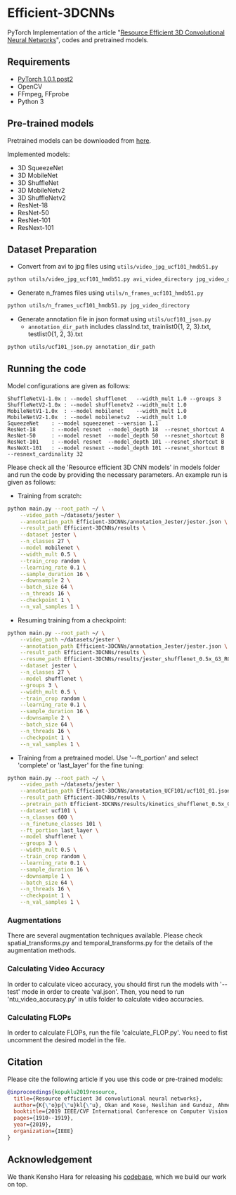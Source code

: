 # Efficient-3DCNNs
PyTorch Implementation of the article "[Resource Efficient 3D Convolutional Neural Networks](https://arxiv.org/pdf/1904.02422.pdf)", codes and pretrained models.

## Requirements

* [PyTorch 1.0.1.post2](http://pytorch.org/)
* OpenCV
* FFmpeg, FFprobe
* Python 3

## Pre-trained models

Pretrained models can be downloaded from [here](https://drive.google.com/open?id=1eggpkmy_zjb62Xra6kQviLa67vzP_FR8).

Implemented models:
 - 3D SqueezeNet
 - 3D MobileNet
 - 3D ShuffleNet
 - 3D MobileNetv2
 - 3D ShuffleNetv2 
 - ResNet-18
 - ResNet-50
 - ResNet-101
 - ResNext-101
 



## Dataset Preparation

* Convert from avi to jpg files using ```utils/video_jpg_ucf101_hmdb51.py```

```bash
python utils/video_jpg_ucf101_hmdb51.py avi_video_directory jpg_video_directory
```

* Generate n_frames files using ```utils/n_frames_ucf101_hmdb51.py```

```bash
python utils/n_frames_ucf101_hmdb51.py jpg_video_directory
```

* Generate annotation file in json format using ```utils/ucf101_json.py```
  * ```annotation_dir_path``` includes classInd.txt, trainlist0{1, 2, 3}.txt, testlist0{1, 2, 3}.txt

```bash
python utils/ucf101_json.py annotation_dir_path
```


## Running the code

Model configurations are given as follows:

```misc
ShuffleNetV1-1.0x : --model shufflenet   --width_mult 1.0 --groups 3
ShuffleNetV2-1.0x : --model shufflenetv2 --width_mult 1.0
MobileNetV1-1.0x  : --model mobilenet    --width_mult 1.0
MobileNetV2-1.0x  : --model mobilenetv2  --width_mult 1.0 
SqueezeNet	  : --model squeezenet --version 1.1
ResNet-18	  : --model resnet  --model_depth 18  --resnet_shortcut A
ResNet-50	  : --model resnet  --model_depth 50  --resnet_shortcut B
ResNet-101	  : --model resnet  --model_depth 101 --resnet_shortcut B
ResNeXt-101	  : --model resnext --model_depth 101 --resnet_shortcut B --resnext_cardinality 32
```

Please check all the 'Resource efficient 3D CNN models' in models folder and run the code by providing the necessary parameters. An example run is given as follows:

- Training from scratch:
```bash
python main.py --root_path ~/ \
	--video_path ~/datasets/jester \
	--annotation_path Efficient-3DCNNs/annotation_Jester/jester.json \
	--result_path Efficient-3DCNNs/results \
	--dataset jester \
	--n_classes 27 \
	--model mobilenet \
	--width_mult 0.5 \
	--train_crop random \
	--learning_rate 0.1 \
	--sample_duration 16 \
	--downsample 2 \
	--batch_size 64 \
	--n_threads 16 \
	--checkpoint 1 \
	--n_val_samples 1 \
```

- Resuming training from a checkpoint:
```bash
python main.py --root_path ~/ \
	--video_path ~/datasets/jester \
	--annotation_path Efficient-3DCNNs/annotation_Jester/jester.json \
	--result_path Efficient-3DCNNs/results \
	--resume_path Efficient-3DCNNs/results/jester_shufflenet_0.5x_G3_RGB_16_best.pth \
	--dataset jester \
	--n_classes 27 \
	--model shufflenet \
	--groups 3 \
	--width_mult 0.5 \
	--train_crop random \
	--learning_rate 0.1 \
	--sample_duration 16 \
	--downsample 2 \
	--batch_size 64 \
	--n_threads 16 \
	--checkpoint 1 \
	--n_val_samples 1 \
```


- Training from a pretrained model. Use '--ft_portion' and select 'complete' or 'last_layer' for the fine tuning:
```bash
python main.py --root_path ~/ \
	--video_path ~/datasets/jester \
	--annotation_path Efficient-3DCNNs/annotation_UCF101/ucf101_01.json \
	--result_path Efficient-3DCNNs/results \
	--pretrain_path Efficient-3DCNNs/results/kinetics_shufflenet_0.5x_G3_RGB_16_best.pth \
	--dataset ucf101 \
	--n_classes 600 \
	--n_finetune_classes 101 \
	--ft_portion last_layer \
	--model shufflenet \
	--groups 3 \
	--width_mult 0.5 \
	--train_crop random \
	--learning_rate 0.1 \
	--sample_duration 16 \
	--downsample 1 \
	--batch_size 64 \
	--n_threads 16 \
	--checkpoint 1 \
	--n_val_samples 1 \
```

### Augmentations

There are several augmentation techniques available. Please check spatial_transforms.py and temporal_transforms.py for the details of the augmentation methods.


### Calculating Video Accuracy

In order to calculate viceo accuracy, you should first run the models with '--test' mode in order to create 'val.json'. Then, you need to run 'ntu_video_accuracy.py' in utils folder to calculate video accuracies. 

### Calculating FLOPs

In order to calculate FLOPs, run the file 'calculate_FLOP.py'. You need to fist uncomment the desired model in the file. 

## Citation

Please cite the following article if you use this code or pre-trained models:

```bibtex
@inproceedings{kopuklu2019resource,
  title={Resource efficient 3d convolutional neural networks},
  author={K{\"o}p{\"u}kl{\"u}, Okan and Kose, Neslihan and Gunduz, Ahmet and Rigoll, Gerhard},
  booktitle={2019 IEEE/CVF International Conference on Computer Vision Workshop (ICCVW)},
  pages={1910--1919},
  year={2019},
  organization={IEEE}
}
```

## Acknowledgement
We thank Kensho Hara for releasing his [codebase](https://github.com/kenshohara/3D-ResNets-PyTorch), which we build our work on top.
